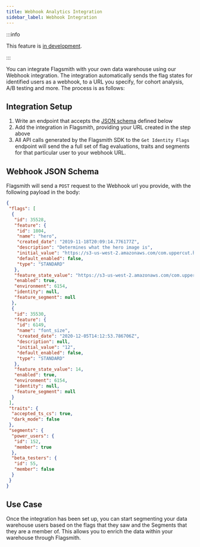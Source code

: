 ```yaml
---
title: Webhook Analytics Integration
sidebar_label: Webhook Integration
---
```


:::info

This feature is [in development](https://github.com/Flagsmith/flagsmith/pull/393).

:::

You can integrate Flagsmith with your own data warehouse using our Webhook integration. The integration automatically
sends the flag states for identified users as a webhook, to a URL you specify, for cohort analysis, A/B testing and
more. The process is as follows:

## Integration Setup

1. Write an endpoint that accepts the [JSON schema](#webhook-json-schema) defined below
2. Add the integration in Flagsmith, providing your URL created in the step above
3. All API calls generated by the Flagsmith SDK to the `Get Identity Flags` endpoint will send the a full set of flag
   evaluations, traits and segments for that particular user to your webhook URL.

## Webhook JSON Schema

Flagsmith will send a `POST` request to the Webhook url you provide, with the following payload in the body:

```json
{
 "flags": [
  {
   "id": 35528,
   "feature": {
    "id": 1804,
    "name": "hero",
    "created_date": "2019-11-18T20:09:14.776177Z",
    "description": "Determines what the hero image is",
    "initial_value": "https://s3-us-west-2.amazonaws.com/com.uppercut.hero-images/assets/0466/comps/466_03314.jpg",
    "default_enabled": false,
    "type": "STANDARD"
   },
   "feature_state_value": "https://s3-us-west-2.amazonaws.com/com.uppercut.hero-images/assets/0466/comps/466_03314.jpg",
   "enabled": true,
   "environment": 6154,
   "identity": null,
   "feature_segment": null
  },
  {
   "id": 35530,
   "feature": {
    "id": 6149,
    "name": "font_size",
    "created_date": "2020-12-05T14:12:53.786706Z",
    "description": null,
    "initial_value": "12",
    "default_enabled": false,
    "type": "STANDARD"
   },
   "feature_state_value": 14,
   "enabled": true,
   "environment": 6154,
   "identity": null,
   "feature_segment": null
  }
 ],
 "traits": {
  "accepted_ts_cs": true,
  "dark_mode": false
 },
 "segments": {
  "power_users": {
   "id": 152,
   "member": true
  },
  "beta_testers": {
   "id": 55,
   "member": false
  }
 }
}
```

## Use Case

Once the integration has been set up, you can start segmenting your data warehouse users based on the flags that they
saw and the Segments that they are a member of. This allows you to enrich the data within your warehouse through
Flagsmith.
